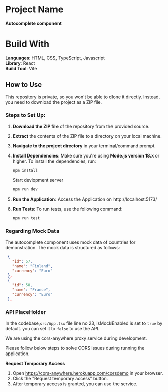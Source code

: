 # Project Name

**Autocomplete component**

# Build With

**Languages**: HTML, CSS, TypeScript, Javascript  
**Library**: React  
**Build Tool**: Vite

## How to Use

This repository is private, so you won't be able to clone it directly. Instead, you need to download the project as a ZIP file.

### Steps to Set Up:

1. **Download the ZIP file** of the repository from the provided source.
2. **Extract** the contents of the ZIP file to a directory on your local machine.
3. **Navigate to the project directory** in your terminal/command prompt.

4. **Install Dependencies**:
   Make sure you're using **Node.js version 18.x** or higher. To install the dependencies, run:

   ```bash
   npm install
   ```

   Start devlopment server

   ```bash
   npm run dev
   ```

5. **Run the Application**: Access the Application on http://localhost:5173/

6. **Run Tests**:
   To run tests, use the following command:
   ```bash
   npm run test
   ```

### Regarding Mock Data

The autocomplete component uses mock data of countries for demonstration. The mock data is structured as follows:

```json
 {
   "id": 57,
   "name": "Finland",
   "currency": "Euro"
 },
 {
   "id": 58,
   "name": "France",
   "currency": "Euro"
 },
```

### API PlaceHolder

In the codebase,`src/App.tsx` file line no 23, isMockEnabled is set to `true` by default. you can set it to `false` to use the API.

We are using the cors-anywhere proxy service during development.

Please follow below steps to solve CORS issues during running the application.

**Request Temporary Access**

1.  Open https://cors-anywhere.herokuapp.com/corsdemo in your browser.
2.  Click the "Request temporary access" button.
3.  After temporary access is granted, you can use the service.
